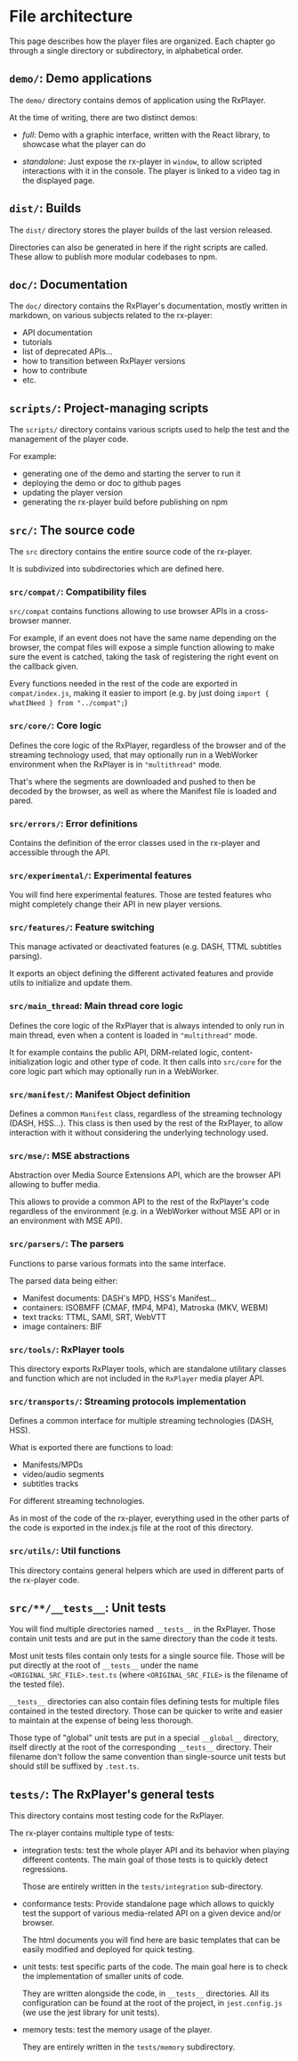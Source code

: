 # File architecture

This page describes how the player files are organized. Each chapter go through
a single directory or subdirectory, in alphabetical order.

## `demo/`: Demo applications

The `demo/` directory contains demos of application using the RxPlayer.

At the time of writing, there are two distinct demos:

- _full_: Demo with a graphic interface, written with the React library, to
  showcase what the player can do

- _standalone_: Just expose the rx-player in `window`, to allow scripted
  interactions with it in the console. The player is linked to a video tag in
  the displayed page.

## `dist/`: Builds

The `dist/` directory stores the player builds of the last version released.

Directories can also be generated in here if the right scripts are called.
These allow to publish more modular codebases to npm.

## `doc/`: Documentation

The `doc/` directory contains the RxPlayer's documentation, mostly written in
markdown, on various subjects related to the rx-player:

- API documentation
- tutorials
- list of deprecated APIs...
- how to transition between RxPlayer versions
- how to contribute
- etc.

## `scripts/`: Project-managing scripts

The `scripts/` directory contains various scripts used to help the test and the
management of the player code.

For example:

- generating one of the demo and starting the server to run it
- deploying the demo or doc to github pages
- updating the player version
- generating the rx-player build before publishing on npm

## `src/`: The source code

The `src` directory contains the entire source code of the rx-player.

It is subdivized into subdirectories which are defined here.

### `src/compat/`: Compatibility files

`src/compat` contains functions allowing to use browser APIs in a
cross-browser manner.

For example, if an event does not have the same name depending on the browser,
the compat files will expose a simple function allowing to make sure the event
is catched, taking the task of registering the right event on the callback
given.

Every functions needed in the rest of the code are exported in
`compat/index.js`, making it easier to import (e.g. by just doing
`import { whatINeed } from "../compat";`)

### `src/core/`: Core logic

Defines the core logic of the RxPlayer, regardless of the browser and of the
streaming technology used, that may optionally run in a WebWorker environment
when the RxPlayer is in `"multithread"` mode.

That's where the segments are downloaded and pushed to then be decoded by the
browser, as well as where the Manifest file is loaded and pared.

### `src/errors/`: Error definitions

Contains the definition of the error classes used in the rx-player and
accessible through the API.

### `src/experimental/`: Experimental features

You will find here experimental features. Those are tested features who might
completely change their API in new player versions.

### `src/features/`: Feature switching

This manage activated or deactivated features (e.g. DASH, TTML subtitles
parsing).

It exports an object defining the different activated features and provide utils
to initialize and update them.

### `src/main_thread`: Main thread core logic

Defines the core logic of the RxPlayer that is always intended to only run in
main thread, even when a content is loaded in `"multithread"` mode.

It for example contains the public API, DRM-related logic,
content-initialization logic and other type of code. It then calls into
`src/core` for the core logic part which may optionally run in a WebWorker.

### `src/manifest/`: Manifest Object definition

Defines a common `Manifest` class, regardless of the streaming technology (DASH,
HSS...). This class is then used by the rest of the RxPlayer, to allow
interaction with it without considering the underlying technology used.

### `src/mse/`: MSE abstractions

Abstraction over Media Source Extensions API, which are the browser API allowing
to buffer media.

This allows to provide a common API to the rest of the RxPlayer's code
regardless of the environment (e.g. in a WebWorker without MSE API or in an
environment with MSE API).

### `src/parsers/`: The parsers

Functions to parse various formats into the same interface.

The parsed data being either:

- Manifest documents: DASH's MPD, HSS's Manifest...
- containers: ISOBMFF (CMAF, fMP4, MP4), Matroska (MKV, WEBM)
- text tracks: TTML, SAMI, SRT, WebVTT
- image containers: BIF

### `src/tools/`: RxPlayer tools

This directory exports RxPlayer tools, which are standalone utilitary classes
and function which are not included in the `RxPlayer` media player API.

### `src/transports/`: Streaming protocols implementation

Defines a common interface for multiple streaming technologies (DASH, HSS).

What is exported there are functions to load:

- Manifests/MPDs
- video/audio segments
- subtitles tracks

For different streaming technologies.

As in most of the code of the rx-player, everything used in the other parts of
the code is exported in the index.js file at the root of this directory.

### `src/utils/`: Util functions

This directory contains general helpers which are used in different parts of the
rx-player code.

## `src/**/__tests__`: Unit tests

You will find multiple directories named `__tests__` in the RxPlayer.
Those contain unit tests and are put in the same directory than the code it
tests.

Most unit tests files contain only tests for a single source file. Those will
be put directly at the root of `__tests__` under the name
`<ORIGINAL_SRC_FILE>.test.ts` (where `<ORIGINAL_SRC_FILE>` is the filename of
the tested file).

`__tests__` directories can also contain files defining tests for multiple files
contained in the tested directory.
Those can be quicker to write and easier to maintain at the expense of being
less thorough.

Those type of "global" unit tests are put in a special `__global__` directory,
itself directly at the root of the corresponding `__tests__` directory.
Their filename don't follow the same convention than single-source unit tests
but should still be suffixed by `.test.ts`.

## `tests/`: The RxPlayer's general tests

This directory contains most testing code for the RxPlayer.

The rx-player contains multiple type of tests:

- integration tests: test the whole player API and its behavior when playing
  different contents. The main goal of those tests is to quickly detect
  regressions.

  Those are entirely written in the `tests/integration` sub-directory.

- conformance tests: Provide standalone page which allows to quickly test the
  support of various media-related API on a given device and/or browser.

  The html documents you will find here are basic templates that can be easily
  modified and deployed for quick testing.

- unit tests: test specific parts of the code. The main goal here is to check
  the implementation of smaller units of code.

  They are written alongside the code, in `__tests__`
  directories. All its configuration can be found at the root of the project,
  in `jest.config.js` (we use the jest library for unit tests).

- memory tests: test the memory usage of the player.

  They are entirely written in the `tests/memory` subdirectory.
